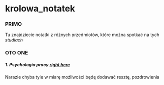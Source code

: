 # krolowa_notatek

### PRIMO
Tu znajdziecie notatki z różnych przedmiotów, które można spotkać na tych _studiach_

### OTO ONE

##### 1. Psychologia pracy [**right here**](https://github.com/ag1zywert/notatki/blob/master/psych_pracy.Rmd)

Narazie chyba tyle w miarę możliwości będę dodawać resztę, pozdrowienia

